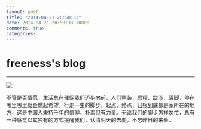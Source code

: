 ```yaml
---
layout: post
title: "2014-04-21 20:58:33"
date: 2014-04-21 20:58:33 +0800
comments: true
categories: 
---
```


# freeness's blog

----------

![](http://okqmqrbgo.bkt.clouddn.com/201404212058331.jpg)

>
不管是否情愿，生活总在催促我们迈步向前，人们整装、启程、跋涉、落脚，停在哪里哪里就会燃起希望。行走一生的脚步，起点、终点，归根到底都是家所在的地方，这是中国人秉持千年的信仰，朴素但有力量。无论我们的脚步怎样匆忙，总有一种感觉以其独有的方式提醒我们，认清明天的去向，不忘昨日的来处..